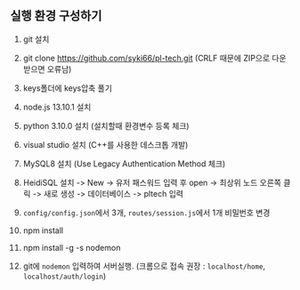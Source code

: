## 실행 환경 구성하기

1. git 설치

2. git clone https://github.com/syki66/pl-tech.git (CRLF 때문에 ZIP으로 다운받으면 오류남)

3. keys폴더에 keys압축 풀기

4. node.js 13.10.1 설치

5. python 3.10.0 설치 (설치할때 환경변수 등록 체크)

6. visual studio 설치 (C++를 사용한 데스크톱 개발)

7. MySQL8 설치 (Use Legacy Authentication Method 체크)

8. HeidiSQL 설치 -> New -> 유저 패스워드 입력 후 open -> 최상위 노드 오른쪽 클릭 -> 새로 생성 -> 데이터베이스 -> pltech 입력

9. `config/config.json`에서 3개, `routes/session.js`에서 1개 비밀번호 변경

10. npm install

11. npm install -g -s nodemon

12. git에 `nodemon` 입력하여 서버실행. (크롬으로 접속 권장 : `localhost/home`, `localhost/auth/login`)
